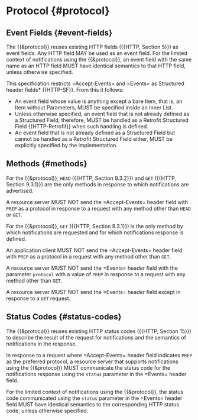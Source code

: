 # Protocol {#protocol}

## Event Fields {#event-fields}

The {{&protocol}} reuses existing HTTP fields ({{HTTP, Section 5}}) as event fields. Any HTTP field MAY be used as an event field. For the limited context of notifications using the {{&protocol}}, an event field with the same name as an HTTP field MUST have identical semantics to that HTTP field, unless otherwise specified.

This specification restricts =Accept-Events= and =Events= as Structured header fields* {{HTTP-SF}}. From this it follows:

+ An event field whose value is anything except a bare Item, that is, an Item without Parameters, MUST be specified inside an Inner List.
+ Unless otherwise specified, an event field that is not already defined as a Structured Field, therefore, MUST be handled as a Retrofit Structured Field {{HTTP-Retrofit}} when such handling is defined.
+ An event field that is not already defined as a Structured Field but cannot be handled as a Retrofit Structured Field either, MUST be explicitly specified by the implementation.

## Methods {#methods}

For the {{&protocol}}, `HEAD` ({{HTTP, Section 9.3.2}}) and `GET` ({{HTTP, Section 9.3.1}}) are the only methods in response to which notifications are advertised.

A resource server MUST NOT send the =Accept-Events= header field with `PREP` as a protocol in response to a request with any method other than `HEAD` or `GET`.

For the {{&protocol}}, `GET` ({{HTTP, Section 9.3.1}}) is the only method by which notifications are requested and for which notifications response is defined.

An application client MUST NOT send the =Accept-Events= header field with `PREP` as a protocol in a request with any method other than `GET`.

A resource server MUST NOT send the =Events= header field with the parameter `protocol` with a value of `PREP` in response to a request with any method other than `GET`.

A resource server MUST NOT send the =Events= header field except in response to a `GET` request.

## Status Codes {#status-codes}

The {{&protocol}} reuses existing HTTP status codes ({{HTTP, Section 15}}) to describe the result of the request for notifications and the semantics of notifications in the response.

In response to a request where =Accept-Events= header field indicates `PREP` as the preferred protocol, a resource server that supports notifications using the {{&protocol}} MUST communicate the status code for the notifications response using the `status` parameter in the =Events= header field.

For the limited context of notifications using the {{&protocol}}, the status code communicated using the `status` parameter in the =Events= header field MUST have identical semantics to the corresponding HTTP status code, unless otherwise specified.
